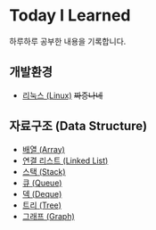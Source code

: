 # Today I Learned

하루하루 공부한 내용을 기록합니다.


## 개발환경 
* [리눅스 (Linux)]() ~~짜증나네~~

## 자료구조 (Data Structure)

* [배열 (Array)]()
* [연결 리스트 (Linked List)]()
* [스택 (Stack)](https://github.com/JangCheolYoung/TIL/blob/master/DataStructure/Stack/Stack.md)
* [큐 (Queue)](https://github.com/JangCheolYoung/TIL/blob/master/DataStructure/Queue/Queue.md)
* [덱 (Deque)]()
* [트리 (Tree)]()
* [그래프 (Graph)](https://github.com/JangCheolYoung/TIL/blob/master/DataStructure/Graph/Graph.md)
